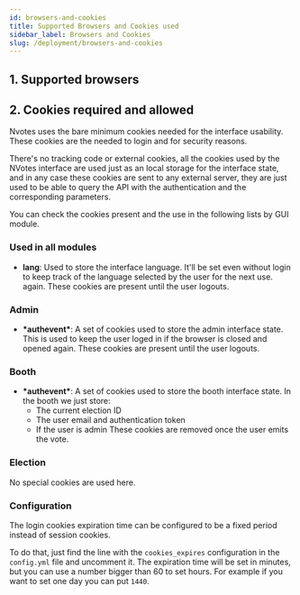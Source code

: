 ```yaml
---
id: browsers-and-cookies
title: Supported Browsers and Cookies used
sidebar_label: Browsers and Cookies
slug: /deployment/browsers-and-cookies
---
```


## 1. Supported browsers

## 2. Cookies required and allowed

Nvotes uses the bare minimum cookies needed for the interface usability. These
cookies are the needed to login and for security reasons.

There's no tracking code or external cookies, all the cookies used by the
NVotes interface are used just as an local storage for the interface state, and
in any case these cookies are sent to any external server, they are just used
to be able to query the API with the authentication and the corresponding
parameters.

You can check the cookies present and the use in the following lists by GUI
module.

### Used in all modules

 * **lang**: Used to store the interface language. It'll be set even without
   login to keep track of the language selected by the user for the next use.
   again. These cookies are present until the user logouts.

### Admin

 * **\*authevent\***: A set of cookies used to store the admin interface state.
   This is used to keep the user loged in if the browser is closed and opened
   again. These cookies are present until the user logouts.

### Booth

 * **\*authevent\***: A set of cookies used to store the booth interface state.
   In the booth we just store:
    * The current election ID
    * The user email and authentication token
    * If the user is admin
   These cookies are removed once the user emits the vote.

### Election

No special cookies are used here.

### Configuration

The login cookies expiration time can be configured to be a fixed period
instead of session cookies.

To do that, just find the line with the `cookies_expires` configuration in the
`config.yml` file and uncomment it. The expiration time will be set in minutes,
but you can use a number bigger than 60 to set hours. For example if you want
to set one day you can put `1440`.
